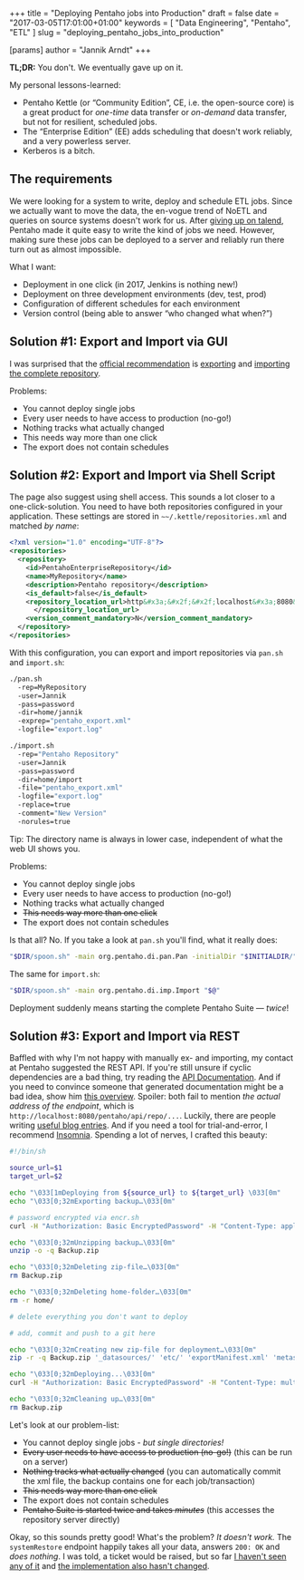+++
title = "Deploying Pentaho jobs into Production"
draft = false
date = "2017-03-05T17:01:00+01:00"
keywords = [ "Data Engineering", "Pentaho", "ETL" ]
slug = "deploying_pentaho_jobs_into_production"

[params]
  author = "Jannik Arndt"
+++

**TL;DR:** You don't. We eventually gave up on it.

My personal lessons-learned:

- Pentaho Kettle (or “Community Edition”, CE, i.e. the open-source core) is a great product for *one-time* data transfer or *on-demand* data transfer, but not for resilient, scheduled jobs.
- The “Enterprise Edition” (EE) adds scheduling that doesn't work reliably, and a very powerless server.
- Kerberos is a bitch.

<!-- more -->

## The requirements

We were looking for a system to write, deploy and schedule ETL jobs. Since we actually want to move the data, the en-vogue trend of NoETL and queries on source systems doesn't work for us. After [giving up on talend](/blog/2017/01/talend_does_not_work), Pentaho made it quite easy to write the kind of jobs we need. However, making sure these jobs can be deployed to a server and reliably run there turn out as almost impossible. 

What I want:

- Deployment in one click (in 2017, Jenkins is nothing new!)
- Deployment on three development environments (dev, test, prod)
- Configuration of different schedules for each environment
- Version control (being able to answer “who changed what when?”)

## Solution #1: Export and Import via GUI

I was surprised that the [official recommendation](https://help.pentaho.com/Documentation/7.0/0D0/1A0/010/020) is [exporting](https://help.pentaho.com/Documentation/7.0/0P0/Managing_the_Pentaho_Repository/Backup_and_Restore_Pentaho_Repositories) and [importing the complete repository](https://help.pentaho.com/Documentation/7.0/0P0/Managing_the_Pentaho_Repository/Import_and_Export_PDI_Content). 

Problems:

- You cannot deploy single jobs
- Every user needs to have access to production (no-go!)
- Nothing tracks what actually changed
- This needs way more than one click
- The export does not contain schedules

## Solution #2: Export and Import via Shell Script

The page also suggest using shell access. This sounds a lot closer to a one-click-solution. You need to have both repositories configured in your application. These settings are stored in `~~/.kettle/repositories.xml` and matched *by name*:

```xml
<?xml version="1.0" encoding="UTF-8"?>
<repositories>
  <repository>    
    <id>PentahoEnterpriseRepository</id>
    <name>MyRepository</name>
    <description>Pentaho repository</description>
    <is_default>false</is_default>
    <repository_location_url>http&#x3a;&#x2f;&#x2f;localhost&#x3a;8080&#x2f;pentaho
      </repository_location_url>
    <version_comment_mandatory>N</version_comment_mandatory>
  </repository>  
</repositories>
```

With this configuration, you can export and import repositories via `pan.sh` and `import.sh`:

```bash
./pan.sh 
  -rep=MyRepository 
  -user=Jannik 
  -pass=password 
  -dir=home/jannik 
  -exprep="pentaho_export.xml" 
  -logfile="export.log"

./import.sh 
  -rep="Pentaho Repository" 
  -user=Jannik 
  -pass=password 
  -dir=home/import 
  -file="pentaho_export.xml" 
  -logfile="export.log" 
  -replace=true 
  -comment="New Version" 
  -norules=true
```

Tip: The directory name is always in lower case, independent of what the web UI shows you.

Problems:

- You cannot deploy single jobs
- Every user needs to have access to production (no-go!)
- Nothing tracks what actually changed
- ~~This needs way more than one click~~
- The export does not contain schedules

Is that all? No. If you take a look at `pan.sh` you'll find, what it really does:

```bash
"$DIR/spoon.sh" -main org.pentaho.di.pan.Pan -initialDir "$INITIALDIR/" "$@"
````

The same for `import.sh`:

```bash
"$DIR/spoon.sh" -main org.pentaho.di.imp.Import "$@"
```

Deployment suddenly means starting the complete Pentaho Suite — *twice*!

## Solution #3: Export and Import via REST

Baffled with why I'm not happy with manually ex- and importing, my contact at Pentaho suggested the REST API. If you're still unsure if cyclic dependencies are a bad thing, try reading the [API Documentation](https://help.pentaho.com/Documentation/7.0/0R0/070). And if you need to convince someone that generated documentation might be a bad idea, show him [this overview](https://help.pentaho.com/Documentation/7.0/0R0/070/010/0A0/0O0). Spoiler: both fail to mention *the actual address of the endpoint*, which is `http://localhost:8080/pentaho/api/repo/...`. Luckily, there are people writing [useful blog entries](https://anonymousbi.wordpress.com/2013/11/28/pentaho-5-restful-web-services/). And if you need a tool for trial-and-error, I recommend [Insomnia](https://insomnia.rest).
Spending a lot of nerves, I crafted this beauty:

```bash
#!/bin/sh

source_url=$1
target_url=$2

echo "\033[1mDeploying from ${source_url} to ${target_url} \033[0m"
echo "\033[0;32mExporting backup…\033[0m"

# password encrypted via encr.sh
curl -H "Authorization: Basic EncryptedPassword" -H "Content-Type: application/json" -i ${source_url}api/repo/files/backup -o Backup.zip

echo "\033[0;32mUnzipping backup…\033[0m"
unzip -o -q Backup.zip

echo "\033[0;32mDeleting zip-file…\033[0m"
rm Backup.zip

echo "\033[0;32mDeleting home-folder…\033[0m"
rm -r home/

# delete everything you don't want to deploy

# add, commit and push to a git here

echo "\033[0;32mCreating new zip-file for deployment…\033[0m"
zip -r -q Backup.zip '_datasources/' 'etc/' 'exportManifest.xml' 'metastore.mzip' 'public/'

echo "\033[0;32mDeploying...\033[0m"
curl -H "Authorization: Basic EncryptedPassword" -H "Content-Type: multipart/form-data" -H "overwrite: true" -F "fileUpload=@Backup.zip" -i ${target_url}api/repo/files/systemRestore

echo "\033[0;32mCleaning up…\033[0m"
rm Backup.zip
```

Let's look at our problem-list:

- You cannot deploy single jobs - *but single directories!*
- ~~Every user needs to have access to production (no-go!)~~ (this can be run on a server)
- ~~Nothing tracks what actually changed~~ (you can automatically commit the xml file, the backup contains one for each job/transaction)
- ~~This needs way more than one click~~
- The export does not contain schedules
- ~~Pentaho Suite is started twice and takes *minutes*~~ (this accesses the repository server directly)

Okay, so this sounds pretty good! What's the problem? *It doesn't work.* The `systemRestore` endpoint happily takes all your data, answers `200: OK` and *does nothing*. I was told, a ticket would be raised, but so far [I haven't seen any of it](http://jira.pentaho.com/issues/?jql=text%20~~%20%22systemRestore%22) and [the implementation also hasn't changed](https://github.com/pentaho/pentaho-platform/blob/master/extensions/src/main/java/org/pentaho/platform/web/http/api/resources/FileResource.java#L195).
